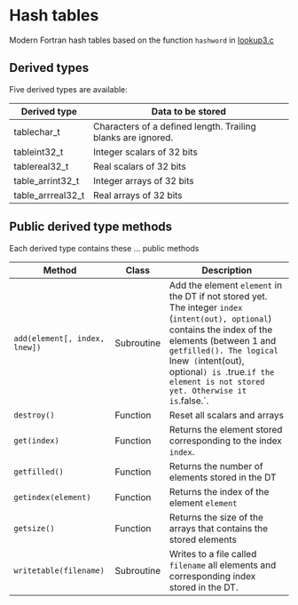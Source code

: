 # Hash tables

Modern Fortran hash tables based on the function `hashword` in [lookup3.c](http:://burtleburtle.net/bob/c/lookup3.c)

## Derived types

Five derived types are available:

Derived type       | Data to be stored
-------------------|--------------------------------------------
tablechar_t        | Characters of a defined length. Trailing blanks are ignored.
tableint32_t       | Integer scalars of 32 bits
tablereal32_t      | Real scalars of 32 bits
table_arrint32_t   | Integer arrays of 32 bits
table_arrreal32_t  | Real arrays of 32 bits

## Public derived type methods

Each derived type contains these ... public methods

Method         | Class      | Description
---------------|------------|----------------------------------
`add(element[, index, lnew])`   | Subroutine | Add the element `element` in the DT if not stored yet. The integer `index` (`intent(out), optional`) contains the index of the elements (between 1 and `getfilled(). The logical `lnew` (`intent(out), optional`) is `.true.` if the element is not stored yet. Otherwise it is `.false.`.
`destroy()`            | Function   | Reset all scalars and arrays
`get(index)`           | Function   | Returns the element stored corresponding to the index `index`.
`getfilled()`          | Function   | Returns the number of elements stored in the DT
`getindex(element)`    | Function   | Returns the index of the element `element`
`getsize()`            | Function   | Returns the size of the arrays that contains the stored elements
`writetable(filename)` | Subroutine | Writes to a file called `filename` all elements and corresponding index stored in the DT.
